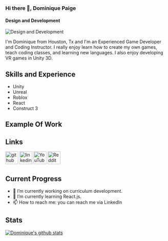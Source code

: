 ### Hi there 👋, Dominique Paige
#### Design and Development

![Design and Development](https://media-exp1.licdn.com/dms/image/C4D16AQEBzOwJRrh1Nw/profile-displaybackgroundimage-shrink_200_800/0/1660861286814?e=1666224000&v=beta&t=PnR5P_pebfYdBhu_NURHvQBTcKnjeC-5808cAQwATLc)

I'm Dominique from Houston, Tx and I'm an Experienced Game Developer and Coding Instructor. I really enjoy learn how to create my own games, teach coding classes, and learning new languages. I also enjoy developing VR games in Unity 3D.

## Skills and Experience

* Unity
* Unreal
* Roblox
* React
* Construct 3

## Example Of Work

## Links

[<img src='https://cdn.jsdelivr.net/npm/simple-icons@3.0.1/icons/github.svg' alt='github' height='40'>](https://github.com/https://github.com/Dpaige1991)  [<img src='https://cdn.jsdelivr.net/npm/simple-icons@3.0.1/icons/linkedin.svg' alt='linkedin' height='40'>](https://www.linkedin.com/in/dominique-paige-2b575998/)  [<img src='https://cdn.jsdelivr.net/npm/simple-icons@3.0.1/icons/youtube.svg' alt='YouTube' height='40'>](https://www.youtube.com/channel/FlBXivfDNBA0n1ZBRtkU0g)  [<img src='https://cdn.jsdelivr.net/npm/simple-icons@3.0.1/icons/reddit.svg' alt='Reddit' height='40'>](https://www.reddit.com/user/D_Paige1991)  

## Current Progress

- 🔭 I’m currently working on curriculum development. 
- 🌱 I’m currently learning React.js. 
- 📫 How to reach me: you can reach me via LinkedIn 

## Stats

[![Dominique's github stats](https://github-readme-stats.vercel.app/api?username=Dpaige1991)](https://github.com/anuraghazra/github-readme-stats)


